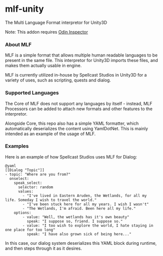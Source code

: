 # mlf-unity
The Multi Language Format interpretor for Unity3D

Note: This addon requires [Odin Inspector](https://assetstore.unity.com/packages/tools/utilities/odin-inspector-and-serializer-89041)

### About MLF

MLF is a simple format that allows multiple human readable languages to be present in the same file. This interpretor for Unity3D imports these files, and makes them actually usable in engine.

MLF is currently utilized in-house by Spellcast Studios in Unity3D for a variety of uses, such as scripting, quests and dialog. 

### Supported Languages

The Core of MLF does not support any languages by itself - instead, MLF Processors can be added to attach new formats and other features to the interpretor.

Alongside Core, this repo also has a simple YAML formatter, which automatically deserializes the content using YamlDotNet. This is mainly intended as an example of the usage of MLF.

### Examples

Here is an example of how Spellcast Studios uses MLF for Dialog:

```
@yaml
[[Dialog "Topic"]]
- topic: "Where are you from?"
  onselect:
    speak_select:
      selector: random
      values:
        - "I've lived in Eastern Aruden, the Wetlands, for all my life. Someday I wish to travel the world."
        - "I've been stuck here for all my years. I wish I wasn't"
        - "The Wetlands, I'm afraid. Been here all my life."
    options:
        - value: "Well, the wetlands has it's own beauty"
          speak: "I suppose so, friend. I suppose so."
        - value: "I too wish to explore the world, I hate staying in one place for too long"
          speak: "I have also grown sick of being here..."
```

In this case, our dialog system deserializes this YAML block during runtime, and then steps through it as it desires. 
